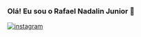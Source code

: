 ### Olá! Eu sou o Rafael Nadalin Junior 🤙


[![instagram](https://img.shields.io/badge/Instagram-E4405F?style=for-the-badge&logo=instagram&logoColor=white)](https://www.instagram.com/rafael_nadalin/)

